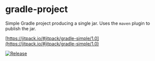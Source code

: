 # gradle-project

Simple Gradle project producing a single jar. Uses the `maven` plugin to publish the jar.

[https://jitpack.io/#jitpack/gradle-simple/1.0](https://jitpack.io/#jitpack/gradle-simple/1.0)

[![Release](https://img.shields.io/github/tag/jitpack/maven-simple.svg?label=maven)](https://jitpack.io/#jitpack/gradle-simple/1.0)

